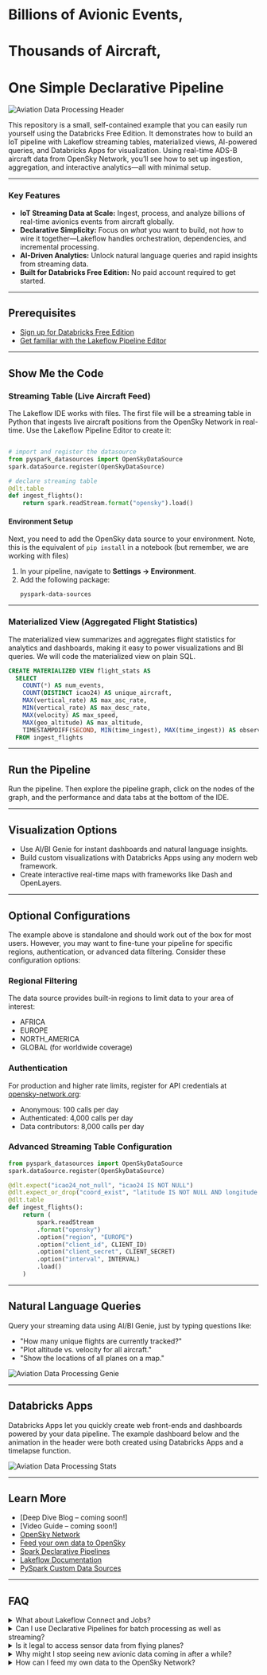 
# Billions of Avionic Events,  
# Thousands of Aircraft,  
# One Simple Declarative Pipeline

![Aviation Data Processing Header](misc/header.gif)




This repository is a small, self-contained example that you can easily run yourself using the Databricks Free Edition. It demonstrates how to build an IoT pipeline with Lakeflow streaming tables, materialized views, AI-powered queries, and Databricks Apps for visualization. Using real-time ADS-B aircraft data from OpenSky Network, you’ll see how to set up ingestion, aggregation, and interactive analytics—all with minimal setup.

---


### Key Features
- **IoT Streaming Data at Scale:** Ingest, process, and analyze billions of real-time avionics events from aircraft globally.
- **Declarative Simplicity:** Focus on *what* you want to build, not *how* to wire it together—Lakeflow handles orchestration, dependencies, and incremental processing.
- **AI-Driven Analytics:** Unlock natural language queries and rapid insights from streaming data.
- **Built for Databricks Free Edition:** No paid account required to get started.

---

## Prerequisites
- [Sign up for Databricks Free Edition](https://signup.databricks.com/?provider=DB_FREE_TIER&dbx_source=lf_fm1)
- [Get familiar with the Lakeflow Pipeline Editor](https://docs.databricks.com/aws/en/dlt/dlt-multi-file-editor)

---

## Show Me the Code

### Streaming Table (Live Aircraft Feed)

The Lakeflow IDE works with files. The first file will be a streaming table in Python that ingests live aircraft positions from the OpenSky Network in real-time. Use the Lakeflow Pipeline Editor to create it:

```python

# import and register the datasource
from pyspark_datasources import OpenSkyDataSource
spark.dataSource.register(OpenSkyDataSource)

# declare streaming table 
@dlt.table
def ingest_flights():
    return spark.readStream.format("opensky").load()

```

#### Environment Setup

Next, you need to add the OpenSky data source to your environment. Note, this is the equivalent of `pip install` in a notebook (but remember, we are working with files)

1. In your pipeline, navigate to **Settings → Environment**.
2. Add the following package:
   ```
   pyspark-data-sources
   ```

---

### Materialized View (Aggregated Flight Statistics)

The materialized view summarizes and aggregates flight statistics for analytics and dashboards, making it easy to power visualizations and BI queries. We will code the materialized view on plain SQL.

```sql
CREATE MATERIALIZED VIEW flight_stats AS
  SELECT
    COUNT(*) AS num_events,
    COUNT(DISTINCT icao24) AS unique_aircraft,
    MAX(vertical_rate) AS max_asc_rate,
    MIN(vertical_rate) AS max_desc_rate,
    MAX(velocity) AS max_speed,
    MAX(geo_altitude) AS max_altitude,
    TIMESTAMPDIFF(SECOND, MIN(time_ingest), MAX(time_ingest)) AS observation_duration
  FROM ingest_flights
```

---
## Run the Pipeline

Run the pipeline. Then explore the pipeline graph, click on the nodes of the graph, and the performance and data tabs at the bottom of the IDE. 

---
## Visualization Options

- Use AI/BI Genie for instant dashboards and natural language insights.
- Build custom visualizations with Databricks Apps using any modern web framework.
- Create interactive real-time maps with frameworks like Dash and OpenLayers.

---

## Optional Configurations

The example above is standalone and should work out of the box for most users. However, you may want to fine-tune your pipeline for specific regions, authentication, or advanced data filtering. Consider these configuration options:

### Regional Filtering

The data source provides built-in regions to limit data to your area of interest:
- AFRICA
- EUROPE
- NORTH_AMERICA
- GLOBAL (for worldwide coverage)

### Authentication

For production and higher rate limits, register for API credentials at [opensky-network.org](https://opensky-network.org):
- Anonymous: 100 calls per day
- Authenticated: 4,000 calls per day
- Data contributors: 8,000 calls per day

### Advanced Streaming Table Configuration

```python
from pyspark_datasources import OpenSkyDataSource
spark.dataSource.register(OpenSkyDataSource)

@dlt.expect("icao24_not_null", "icao24 IS NOT NULL")
@dlt.expect_or_drop("coord_exist", "latitude IS NOT NULL AND longitude IS NOT NULL")
@dlt.table
def ingest_flights():
    return (
        spark.readStream
        .format("opensky")
        .option("region", "EUROPE")
        .option("client_id", CLIENT_ID)
        .option("client_secret", CLIENT_SECRET)
        .option("interval", INTERVAL)
        .load()
    )
```

---

## Natural Language Queries

Query your streaming data using AI/BI Genie, just by typing questions like:

- "How many unique flights are currently tracked?"
- "Plot altitude vs. velocity for all aircraft."
- "Show the locations of all planes on a map."

![Aviation Data Processing Genie](misc/genie.png)

---

## Databricks Apps

Databricks Apps let you quickly create web front-ends and dashboards powered by your data pipeline. The example dashboard below and the animation in the header were both created using Databricks Apps and a timelapse function.

![Aviation Data Processing Stats](misc/stats.png)

---

## Learn More

- [Deep Dive Blog – coming soon!]
- [Video Guide – coming soon!]
- [OpenSky Network](https://opensky-network.org)
- [Feed your own data to OpenSky](https://opensky-network.org/feed) 
- [Spark Declarative Pipelines](https://www.databricks.com/blog/bringing-declarative-pipelines-apache-spark-open-source-project)
- [Lakeflow Documentation](https://docs.databricks.com/aws/en/dlt)
- [PySpark Custom Data Sources](https://docs.databricks.com/aws/en/pyspark/datasources)

---


## FAQ


<details>
<summary>What about Lakeflow Connect and Jobs?</summary>

**Answer:**  
This project focuses on Lakeflow Declarative Pipelines for data ingestion and transformation. In this example, the custom connector is provided for you. Lakeflow Connect can orchestrate large-scale ingestion from databases, SaaS apps, and message queues—no custom code required. Lakeflow Jobs helps you schedule, orchestrate, and manage complex workflows that combine pipelines, ML models, and business processes across your data platform. For example, you could use Jobs to integrate these pipelines into a broader logistics workflow.
</details>

<details>
<summary>Can I use Declarative Pipelines for batch processing as well as streaming?</summary>

**Answer:**  
Yes! The same code works for both batch and streaming data. You can choose to run the pipeline continuously or schedule it at specific times (for example, every Friday at 3:30 PM). Streaming tables always ingest data incrementally, so batch data is only read once when it's new.
</details>

<details>
<summary>Is it legal to access sensor data from flying planes?</summary>

**Answer:**  
Yes, it’s legal to use the OpenSky Network API. They provide public access to crowd-sourced aircraft data for private and academic use via their official REST API. Be sure to review their [terms of use](https://opensky-network.org/about/terms-of-use) for any specific limitations or attribution requirements.
</details>

<details>
<summary>Why might I stop seeing new avionic data coming in after a while?</summary>

**Answer:**  
OpenSky Network enforces a fair use policy to keep its free service sustainable. Anonymous users face stricter rate limits, which can cause data gaps during peak usage. Creating a free account increases your request allowance. For even higher limits, contribute your own ADS-B receiver data—contributors get priority access and help expand global coverage.
</details>

<details>
<summary>How can I feed my own data to the OpenSky Network?</summary>

**Answer:**  
The OpenSky Network website offers [detailed setup guides and software](https://opensky-network.org/feed) so you can get your receiver online and contribute to their global, crowd-sourced aviation tracking system. Time to dust off that old Raspberry Pi in your drawer. 
</details>

